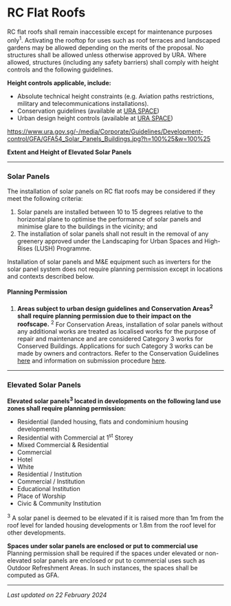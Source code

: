 # RC Flat Roofs

RC flat roofs shall remain inaccessible except for maintenance purposes only<sup>1</sup>. Activating the rooftop for uses such as roof terraces and landscaped gardens may be allowed depending on the merits of the proposal. No structures shall be allowed unless otherwise approved by URA. Where allowed, structures (including any safety barriers) shall comply with height controls and the following guidelines.

**Height controls applicable, include:**

- Absolute technical height constraints (e.g. Aviation paths restrictions, military and telecommunications installations).
- Conservation guidelines (available at [URA SPACE](https://www.ura.gov.sg/maps/?service=STB))
- Urban design height controls (available at [URA SPACE](https://www.ura.gov.sg/maps/?service=STB))

<https://www.ura.gov.sg/-/media/Corporate/Guidelines/Development-control/GFA/GFA54_Solar_Panels_Buildings.jpg?h=100%25&w=100%25>

**Extent and Height of Elevated Solar Panels**

---

### Solar Panels

The installation of solar panels on RC flat roofs may be considered if they meet the following criteria:

1. Solar panels are installed between 10 to 15 degrees relative to the horizontal plane to optimise the performance of solar panels and minimise glare to the buildings in the vicinity; and
2. The installation of solar panels shall not result in the removal of any greenery approved under the Landscaping for Urban Spaces and High-Rises (LUSH) Programme.

Installation of solar panels and M&E equipment such as inverters for the solar panel system does not require planning permission except in locations and contexts described below.

#### Planning Permission

1. **Areas subject to urban design guidelines and Conservation Areas<sup>2</sup> shall require planning permission due to their impact on the roofscape.** 
    <sup>2</sup> For Conservation Areas, installation of solar panels without any additional works are treated as localised works for the purpose of repair and maintenance and are considered Category 3 works for Conserved Buildings. Applications for such Category 3 works can be made by owners and contractors. Refer to the Conservation Guidelines [here](https://www.ura.gov.sg/Corporate/Guidelines/Conservation) and information on submission procedure [here](https://www.ura.gov.sg/Corporate/Guidelines/Conservation/Additions-Alterations/Types-Works).

---

### Elevated Solar Panels

**Elevated solar panels<sup>3</sup> located in developments on the following land use zones shall require planning permission:**

- Residential (landed housing, flats and condominium housing developments)
- Residential with Commercial at 1<sup>st</sup> Storey
- Mixed Commercial & Residential
- Commercial
- Hotel
- White
- Residential / Institution
- Commercial / Institution
- Educational Institution
- Place of Worship
- Civic & Community Institution

<sup>3</sup> A solar panel is deemed to be elevated if it is raised more than 1m from the roof level for landed housing developments or 1.8m from the roof level for other developments.

**Spaces under solar panels are enclosed or put to commercial use**  
Planning permission shall be required if the spaces under elevated or non-elevated solar panels are enclosed or put to commercial uses such as Outdoor Refreshment Areas. In such instances, the spaces shall be computed as GFA.

---

*Last updated on 22 February 2024*
